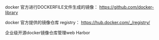 docker 官方进行DOCKERFILE文件生成的镜像：
  https://github.com/docker-library

docker 官方提供的镜像仓库 registry：
https://hub.docker.com/_/registry/

企业级开源docker镜像仓库管理web Harbor 
